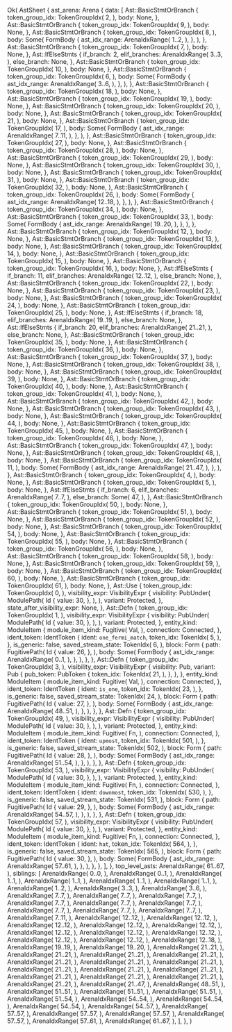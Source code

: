 Ok(
    AstSheet {
        ast_arena: Arena {
            data: [
                Ast::BasicStmtOrBranch {
                    token_group_idx: TokenGroupIdx(
                        2,
                    ),
                    body: None,
                },
                Ast::BasicStmtOrBranch {
                    token_group_idx: TokenGroupIdx(
                        9,
                    ),
                    body: None,
                },
                Ast::BasicStmtOrBranch {
                    token_group_idx: TokenGroupIdx(
                        8,
                    ),
                    body: Some(
                        FormBody {
                            ast_idx_range: ArenaIdxRange(
                                1..2,
                            ),
                        },
                    ),
                },
                Ast::BasicStmtOrBranch {
                    token_group_idx: TokenGroupIdx(
                        7,
                    ),
                    body: None,
                },
                Ast::IfElseStmts {
                    if_branch: 2,
                    elif_branches: ArenaIdxRange(
                        3..3,
                    ),
                    else_branch: None,
                },
                Ast::BasicStmtOrBranch {
                    token_group_idx: TokenGroupIdx(
                        10,
                    ),
                    body: None,
                },
                Ast::BasicStmtOrBranch {
                    token_group_idx: TokenGroupIdx(
                        6,
                    ),
                    body: Some(
                        FormBody {
                            ast_idx_range: ArenaIdxRange(
                                3..6,
                            ),
                        },
                    ),
                },
                Ast::BasicStmtOrBranch {
                    token_group_idx: TokenGroupIdx(
                        18,
                    ),
                    body: None,
                },
                Ast::BasicStmtOrBranch {
                    token_group_idx: TokenGroupIdx(
                        19,
                    ),
                    body: None,
                },
                Ast::BasicStmtOrBranch {
                    token_group_idx: TokenGroupIdx(
                        20,
                    ),
                    body: None,
                },
                Ast::BasicStmtOrBranch {
                    token_group_idx: TokenGroupIdx(
                        21,
                    ),
                    body: None,
                },
                Ast::BasicStmtOrBranch {
                    token_group_idx: TokenGroupIdx(
                        17,
                    ),
                    body: Some(
                        FormBody {
                            ast_idx_range: ArenaIdxRange(
                                7..11,
                            ),
                        },
                    ),
                },
                Ast::BasicStmtOrBranch {
                    token_group_idx: TokenGroupIdx(
                        27,
                    ),
                    body: None,
                },
                Ast::BasicStmtOrBranch {
                    token_group_idx: TokenGroupIdx(
                        28,
                    ),
                    body: None,
                },
                Ast::BasicStmtOrBranch {
                    token_group_idx: TokenGroupIdx(
                        29,
                    ),
                    body: None,
                },
                Ast::BasicStmtOrBranch {
                    token_group_idx: TokenGroupIdx(
                        30,
                    ),
                    body: None,
                },
                Ast::BasicStmtOrBranch {
                    token_group_idx: TokenGroupIdx(
                        31,
                    ),
                    body: None,
                },
                Ast::BasicStmtOrBranch {
                    token_group_idx: TokenGroupIdx(
                        32,
                    ),
                    body: None,
                },
                Ast::BasicStmtOrBranch {
                    token_group_idx: TokenGroupIdx(
                        26,
                    ),
                    body: Some(
                        FormBody {
                            ast_idx_range: ArenaIdxRange(
                                12..18,
                            ),
                        },
                    ),
                },
                Ast::BasicStmtOrBranch {
                    token_group_idx: TokenGroupIdx(
                        34,
                    ),
                    body: None,
                },
                Ast::BasicStmtOrBranch {
                    token_group_idx: TokenGroupIdx(
                        33,
                    ),
                    body: Some(
                        FormBody {
                            ast_idx_range: ArenaIdxRange(
                                19..20,
                            ),
                        },
                    ),
                },
                Ast::BasicStmtOrBranch {
                    token_group_idx: TokenGroupIdx(
                        12,
                    ),
                    body: None,
                },
                Ast::BasicStmtOrBranch {
                    token_group_idx: TokenGroupIdx(
                        13,
                    ),
                    body: None,
                },
                Ast::BasicStmtOrBranch {
                    token_group_idx: TokenGroupIdx(
                        14,
                    ),
                    body: None,
                },
                Ast::BasicStmtOrBranch {
                    token_group_idx: TokenGroupIdx(
                        15,
                    ),
                    body: None,
                },
                Ast::BasicStmtOrBranch {
                    token_group_idx: TokenGroupIdx(
                        16,
                    ),
                    body: None,
                },
                Ast::IfElseStmts {
                    if_branch: 11,
                    elif_branches: ArenaIdxRange(
                        12..12,
                    ),
                    else_branch: None,
                },
                Ast::BasicStmtOrBranch {
                    token_group_idx: TokenGroupIdx(
                        22,
                    ),
                    body: None,
                },
                Ast::BasicStmtOrBranch {
                    token_group_idx: TokenGroupIdx(
                        23,
                    ),
                    body: None,
                },
                Ast::BasicStmtOrBranch {
                    token_group_idx: TokenGroupIdx(
                        24,
                    ),
                    body: None,
                },
                Ast::BasicStmtOrBranch {
                    token_group_idx: TokenGroupIdx(
                        25,
                    ),
                    body: None,
                },
                Ast::IfElseStmts {
                    if_branch: 18,
                    elif_branches: ArenaIdxRange(
                        19..19,
                    ),
                    else_branch: None,
                },
                Ast::IfElseStmts {
                    if_branch: 20,
                    elif_branches: ArenaIdxRange(
                        21..21,
                    ),
                    else_branch: None,
                },
                Ast::BasicStmtOrBranch {
                    token_group_idx: TokenGroupIdx(
                        35,
                    ),
                    body: None,
                },
                Ast::BasicStmtOrBranch {
                    token_group_idx: TokenGroupIdx(
                        36,
                    ),
                    body: None,
                },
                Ast::BasicStmtOrBranch {
                    token_group_idx: TokenGroupIdx(
                        37,
                    ),
                    body: None,
                },
                Ast::BasicStmtOrBranch {
                    token_group_idx: TokenGroupIdx(
                        38,
                    ),
                    body: None,
                },
                Ast::BasicStmtOrBranch {
                    token_group_idx: TokenGroupIdx(
                        39,
                    ),
                    body: None,
                },
                Ast::BasicStmtOrBranch {
                    token_group_idx: TokenGroupIdx(
                        40,
                    ),
                    body: None,
                },
                Ast::BasicStmtOrBranch {
                    token_group_idx: TokenGroupIdx(
                        41,
                    ),
                    body: None,
                },
                Ast::BasicStmtOrBranch {
                    token_group_idx: TokenGroupIdx(
                        42,
                    ),
                    body: None,
                },
                Ast::BasicStmtOrBranch {
                    token_group_idx: TokenGroupIdx(
                        43,
                    ),
                    body: None,
                },
                Ast::BasicStmtOrBranch {
                    token_group_idx: TokenGroupIdx(
                        44,
                    ),
                    body: None,
                },
                Ast::BasicStmtOrBranch {
                    token_group_idx: TokenGroupIdx(
                        45,
                    ),
                    body: None,
                },
                Ast::BasicStmtOrBranch {
                    token_group_idx: TokenGroupIdx(
                        46,
                    ),
                    body: None,
                },
                Ast::BasicStmtOrBranch {
                    token_group_idx: TokenGroupIdx(
                        47,
                    ),
                    body: None,
                },
                Ast::BasicStmtOrBranch {
                    token_group_idx: TokenGroupIdx(
                        48,
                    ),
                    body: None,
                },
                Ast::BasicStmtOrBranch {
                    token_group_idx: TokenGroupIdx(
                        11,
                    ),
                    body: Some(
                        FormBody {
                            ast_idx_range: ArenaIdxRange(
                                21..47,
                            ),
                        },
                    ),
                },
                Ast::BasicStmtOrBranch {
                    token_group_idx: TokenGroupIdx(
                        4,
                    ),
                    body: None,
                },
                Ast::BasicStmtOrBranch {
                    token_group_idx: TokenGroupIdx(
                        5,
                    ),
                    body: None,
                },
                Ast::IfElseStmts {
                    if_branch: 6,
                    elif_branches: ArenaIdxRange(
                        7..7,
                    ),
                    else_branch: Some(
                        47,
                    ),
                },
                Ast::BasicStmtOrBranch {
                    token_group_idx: TokenGroupIdx(
                        50,
                    ),
                    body: None,
                },
                Ast::BasicStmtOrBranch {
                    token_group_idx: TokenGroupIdx(
                        51,
                    ),
                    body: None,
                },
                Ast::BasicStmtOrBranch {
                    token_group_idx: TokenGroupIdx(
                        52,
                    ),
                    body: None,
                },
                Ast::BasicStmtOrBranch {
                    token_group_idx: TokenGroupIdx(
                        54,
                    ),
                    body: None,
                },
                Ast::BasicStmtOrBranch {
                    token_group_idx: TokenGroupIdx(
                        55,
                    ),
                    body: None,
                },
                Ast::BasicStmtOrBranch {
                    token_group_idx: TokenGroupIdx(
                        56,
                    ),
                    body: None,
                },
                Ast::BasicStmtOrBranch {
                    token_group_idx: TokenGroupIdx(
                        58,
                    ),
                    body: None,
                },
                Ast::BasicStmtOrBranch {
                    token_group_idx: TokenGroupIdx(
                        59,
                    ),
                    body: None,
                },
                Ast::BasicStmtOrBranch {
                    token_group_idx: TokenGroupIdx(
                        60,
                    ),
                    body: None,
                },
                Ast::BasicStmtOrBranch {
                    token_group_idx: TokenGroupIdx(
                        61,
                    ),
                    body: None,
                },
                Ast::Use {
                    token_group_idx: TokenGroupIdx(
                        0,
                    ),
                    visibility_expr: VisibilityExpr {
                        visibility: PubUnder(
                            ModulePath(
                                Id {
                                    value: 30,
                                },
                            ),
                        ),
                        variant: Protected,
                    },
                    state_after_visibility_expr: None,
                },
                Ast::Defn {
                    token_group_idx: TokenGroupIdx(
                        1,
                    ),
                    visibility_expr: VisibilityExpr {
                        visibility: PubUnder(
                            ModulePath(
                                Id {
                                    value: 30,
                                },
                            ),
                        ),
                        variant: Protected,
                    },
                    entity_kind: ModuleItem {
                        module_item_kind: Fugitive(
                            Val,
                        ),
                        connection: Connected,
                    },
                    ident_token: IdentToken {
                        ident: `one_fermi_match`,
                        token_idx: TokenIdx(
                            5,
                        ),
                    },
                    is_generic: false,
                    saved_stream_state: TokenIdx(
                        6,
                    ),
                    block: Form {
                        path: FugitivePath(
                            Id {
                                value: 26,
                            },
                        ),
                        body: Some(
                            FormBody {
                                ast_idx_range: ArenaIdxRange(
                                    0..1,
                                ),
                            },
                        ),
                    },
                },
                Ast::Defn {
                    token_group_idx: TokenGroupIdx(
                        3,
                    ),
                    visibility_expr: VisibilityExpr {
                        visibility: Pub,
                        variant: Pub {
                            pub_token: PubToken {
                                token_idx: TokenIdx(
                                    21,
                                ),
                            },
                        },
                    },
                    entity_kind: ModuleItem {
                        module_item_kind: Fugitive(
                            Val,
                        ),
                        connection: Connected,
                    },
                    ident_token: IdentToken {
                        ident: `is_one`,
                        token_idx: TokenIdx(
                            23,
                        ),
                    },
                    is_generic: false,
                    saved_stream_state: TokenIdx(
                        24,
                    ),
                    block: Form {
                        path: FugitivePath(
                            Id {
                                value: 27,
                            },
                        ),
                        body: Some(
                            FormBody {
                                ast_idx_range: ArenaIdxRange(
                                    48..51,
                                ),
                            },
                        ),
                    },
                },
                Ast::Defn {
                    token_group_idx: TokenGroupIdx(
                        49,
                    ),
                    visibility_expr: VisibilityExpr {
                        visibility: PubUnder(
                            ModulePath(
                                Id {
                                    value: 30,
                                },
                            ),
                        ),
                        variant: Protected,
                    },
                    entity_kind: ModuleItem {
                        module_item_kind: Fugitive(
                            Fn,
                        ),
                        connection: Connected,
                    },
                    ident_token: IdentToken {
                        ident: `upmost`,
                        token_idx: TokenIdx(
                            501,
                        ),
                    },
                    is_generic: false,
                    saved_stream_state: TokenIdx(
                        502,
                    ),
                    block: Form {
                        path: FugitivePath(
                            Id {
                                value: 28,
                            },
                        ),
                        body: Some(
                            FormBody {
                                ast_idx_range: ArenaIdxRange(
                                    51..54,
                                ),
                            },
                        ),
                    },
                },
                Ast::Defn {
                    token_group_idx: TokenGroupIdx(
                        53,
                    ),
                    visibility_expr: VisibilityExpr {
                        visibility: PubUnder(
                            ModulePath(
                                Id {
                                    value: 30,
                                },
                            ),
                        ),
                        variant: Protected,
                    },
                    entity_kind: ModuleItem {
                        module_item_kind: Fugitive(
                            Fn,
                        ),
                        connection: Connected,
                    },
                    ident_token: IdentToken {
                        ident: `downmost`,
                        token_idx: TokenIdx(
                            530,
                        ),
                    },
                    is_generic: false,
                    saved_stream_state: TokenIdx(
                        531,
                    ),
                    block: Form {
                        path: FugitivePath(
                            Id {
                                value: 29,
                            },
                        ),
                        body: Some(
                            FormBody {
                                ast_idx_range: ArenaIdxRange(
                                    54..57,
                                ),
                            },
                        ),
                    },
                },
                Ast::Defn {
                    token_group_idx: TokenGroupIdx(
                        57,
                    ),
                    visibility_expr: VisibilityExpr {
                        visibility: PubUnder(
                            ModulePath(
                                Id {
                                    value: 30,
                                },
                            ),
                        ),
                        variant: Protected,
                    },
                    entity_kind: ModuleItem {
                        module_item_kind: Fugitive(
                            Fn,
                        ),
                        connection: Connected,
                    },
                    ident_token: IdentToken {
                        ident: `hat`,
                        token_idx: TokenIdx(
                            564,
                        ),
                    },
                    is_generic: false,
                    saved_stream_state: TokenIdx(
                        565,
                    ),
                    block: Form {
                        path: FugitivePath(
                            Id {
                                value: 30,
                            },
                        ),
                        body: Some(
                            FormBody {
                                ast_idx_range: ArenaIdxRange(
                                    57..61,
                                ),
                            },
                        ),
                    },
                },
            ],
        },
        top_level_asts: ArenaIdxRange(
            61..67,
        ),
        siblings: [
            ArenaIdxRange(
                0..0,
            ),
            ArenaIdxRange(
                0..1,
            ),
            ArenaIdxRange(
                1..1,
            ),
            ArenaIdxRange(
                1..1,
            ),
            ArenaIdxRange(
                1..1,
            ),
            ArenaIdxRange(
                1..1,
            ),
            ArenaIdxRange(
                1..2,
            ),
            ArenaIdxRange(
                3..3,
            ),
            ArenaIdxRange(
                3..6,
            ),
            ArenaIdxRange(
                7..7,
            ),
            ArenaIdxRange(
                7..7,
            ),
            ArenaIdxRange(
                7..7,
            ),
            ArenaIdxRange(
                7..7,
            ),
            ArenaIdxRange(
                7..7,
            ),
            ArenaIdxRange(
                7..7,
            ),
            ArenaIdxRange(
                7..7,
            ),
            ArenaIdxRange(
                7..7,
            ),
            ArenaIdxRange(
                7..7,
            ),
            ArenaIdxRange(
                7..11,
            ),
            ArenaIdxRange(
                12..12,
            ),
            ArenaIdxRange(
                12..12,
            ),
            ArenaIdxRange(
                12..12,
            ),
            ArenaIdxRange(
                12..12,
            ),
            ArenaIdxRange(
                12..12,
            ),
            ArenaIdxRange(
                12..12,
            ),
            ArenaIdxRange(
                12..12,
            ),
            ArenaIdxRange(
                12..12,
            ),
            ArenaIdxRange(
                12..12,
            ),
            ArenaIdxRange(
                12..12,
            ),
            ArenaIdxRange(
                12..18,
            ),
            ArenaIdxRange(
                19..19,
            ),
            ArenaIdxRange(
                19..20,
            ),
            ArenaIdxRange(
                21..21,
            ),
            ArenaIdxRange(
                21..21,
            ),
            ArenaIdxRange(
                21..21,
            ),
            ArenaIdxRange(
                21..21,
            ),
            ArenaIdxRange(
                21..21,
            ),
            ArenaIdxRange(
                21..21,
            ),
            ArenaIdxRange(
                21..21,
            ),
            ArenaIdxRange(
                21..21,
            ),
            ArenaIdxRange(
                21..21,
            ),
            ArenaIdxRange(
                21..21,
            ),
            ArenaIdxRange(
                21..21,
            ),
            ArenaIdxRange(
                21..21,
            ),
            ArenaIdxRange(
                21..21,
            ),
            ArenaIdxRange(
                21..21,
            ),
            ArenaIdxRange(
                21..47,
            ),
            ArenaIdxRange(
                48..51,
            ),
            ArenaIdxRange(
                51..51,
            ),
            ArenaIdxRange(
                51..51,
            ),
            ArenaIdxRange(
                51..51,
            ),
            ArenaIdxRange(
                51..54,
            ),
            ArenaIdxRange(
                54..54,
            ),
            ArenaIdxRange(
                54..54,
            ),
            ArenaIdxRange(
                54..54,
            ),
            ArenaIdxRange(
                54..57,
            ),
            ArenaIdxRange(
                57..57,
            ),
            ArenaIdxRange(
                57..57,
            ),
            ArenaIdxRange(
                57..57,
            ),
            ArenaIdxRange(
                57..57,
            ),
            ArenaIdxRange(
                57..61,
            ),
            ArenaIdxRange(
                61..67,
            ),
        ],
    },
)